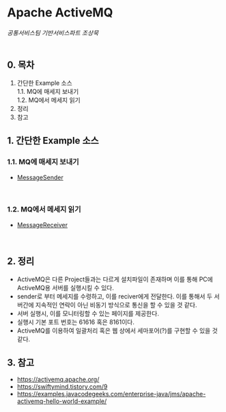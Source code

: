 # Apache ActiveMQ
###### 공통서비스팀 기반서비스파트 조상묵 <br><br>

## 0. 목차
1. 간단한 Example 소스<br>
1.1. MQ에 매세지 보내기<br>
1.2. MQ에서 메세지 읽기<br>
2. 정리<br>
3. 참고<br>

## 1. 간단한 Example 소스
### 1.1. MQ에 매세지 보내기
- [MessageSender](Apache_ActiveMQ/src⁩/main⁩/java⁩/test⁩/com⁩/⁨mq⁩/MessageSender.java)<br>
<br>

### 1.2. MQ에서 메세지 읽기
- [MessageReceiver](Apache_ActiveMQ/src⁩/main⁩/java⁩/test⁩/com⁩/⁨mq⁩/MessageReceiver.java)<br>
<br>

## 2. 정리
- ActiveMQ은 다른 Project들과는 다르게 설치파일이 존재하며 이를 통해 PC에 ActiveMQ용 서버를 실행시킬 수 있다.<br>
- sender로 부터 메세지를 수령하고, 이를 reciver에게 전달한다. 이를 통해서 두 서버간에 지속적인 연락이 아닌 비동기 방식으로 통신을 할 수 있을 것 같다.
- 서버 실행시, 이를 모니터링할 수 있는 페이지를 제공한다.<br>
- 실행시 기본 포트 번호는 61616 혹은 8161이다.<br>
- ActiveMQ를 이용하여 일괄처리 혹은 웹 상에서 세마포어(?)를 구현할 수 있을 것 같다.<br>

## 3. 참고
- https://activemq.apache.org/
- https://swiftymind.tistory.com/9
- https://examples.javacodegeeks.com/enterprise-java/jms/apache-activemq-hello-world-example/
